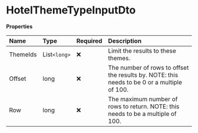 # HotelThemeTypeInputDto

**Properties**

| Name     | Type         | Required | Description                                                                                 |
| :------- | :----------- | :------- | :------------------------------------------------------------------------------------------ |
| ThemeIds | List`<long>` | ❌       | Limit the results to these themes.                                                          |
| Offset   | long         | ❌       | The number of rows to offset the results by. NOTE: this needs to be 0 or a multiple of 100. |
| Row      | long         | ❌       | The maximum number of rows to return. NOTE: this needs to be a multiple of 100.             |

<!-- This file was generated by liblab | https://liblab.com/ -->
